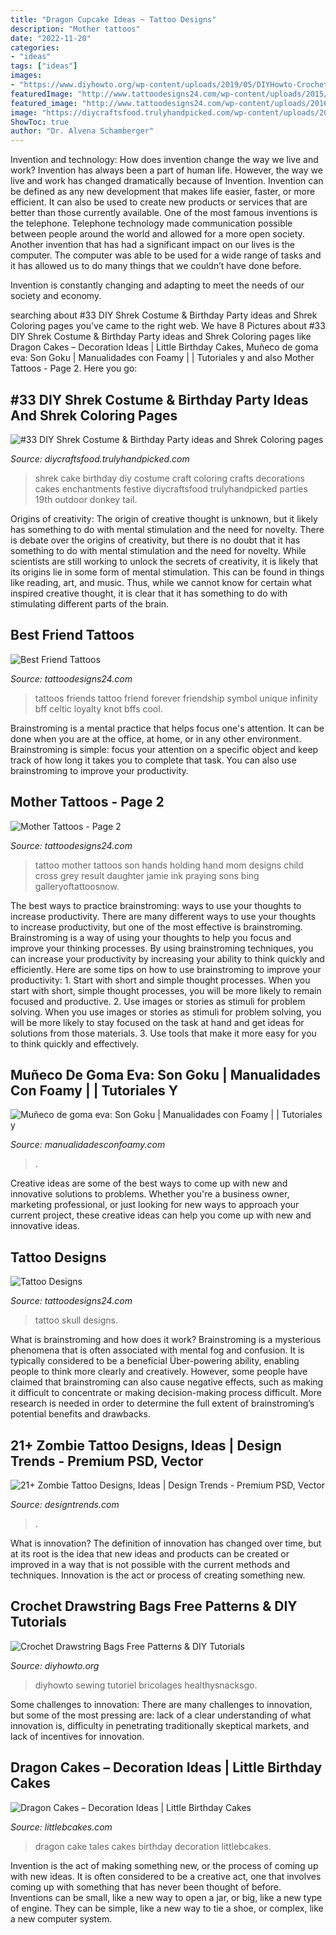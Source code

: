 ```yaml
---
title: "Dragon Cupcake Ideas ~ Tattoo Designs"
description: "Mother tattoos"
date: "2022-11-20"
categories:
- "ideas"
tags: ["ideas"]
images:
- "https://www.diyhowto.org/wp-content/uploads/2019/05/DIYHowto-Crochet-Drawstring-Bags-Free-Patterns-09.jpg"
featuredImage: "http://www.tattoodesigns24.com/wp-content/uploads/2015/01/Friends-Forever-Tattoo-550x550.jpg"
featured_image: "http://www.tattoodesigns24.com/wp-content/uploads/2016/01/Skull-Tattoo-TD1102-TD24102.jpg"
image: "https://diycraftsfood.trulyhandpicked.com/wp-content/uploads/2016/07/Shrek-Party-Idea_ce.jpg"
ShowToc: true
author: "Dr. Alvena Schamberger"
---
```



Invention and technology: How does invention change the way we live and work?
Invention has always been a part of human life. However, the way we live and work has changed dramatically because of Invention. Invention can be defined as any new development that makes life easier, faster, or more efficient. It can also be used to create new products or services that are better than those currently available.
One of the most famous inventions is the telephone. Telephone technology made communication possible between people around the world and allowed for a more open society. Another invention that has had a significant impact on our lives is the computer. The computer was able to be used for a wide range of tasks and it has allowed us to do many things that we couldn’t have done before.

Invention is constantly changing and adapting to meet the needs of our society and economy.

	

		
searching about #33 DIY Shrek Costume &amp; Birthday Party ideas and Shrek Coloring pages you've came to the right web. We have 8 Pictures about #33 DIY Shrek Costume &amp; Birthday Party ideas and Shrek Coloring pages like Dragon Cakes – Decoration Ideas | Little Birthday Cakes, Muñeco de goma eva: Son Goku | Manualidades con Foamy | | Tutoriales y and also Mother Tattoos - Page 2. Here you go:
		
    
## #33 DIY Shrek Costume &amp; Birthday Party Ideas And Shrek Coloring Pages

<img loading=lazy src="https://diycraftsfood.trulyhandpicked.com/wp-content/uploads/2016/07/Shrek-Party-Idea_ce.jpg" onerror="this.onerror=null;this.src='https://tse3.mm.bing.net/th?id=OIP.faPV56EicJDY4u4JxAbqfgHaJ3&amp;pid=15.1';" alt="#33 DIY Shrek Costume &amp; Birthday Party ideas and Shrek Coloring pages">

_Source: diycraftsfood.trulyhandpicked.com_

>shrek cake birthday diy costume craft coloring crafts decorations cakes enchantments festive diycraftsfood trulyhandpicked parties 19th outdoor donkey tail. 

	

Origins of creativity: The origin of creative thought is unknown, but it likely has something to do with mental stimulation and the need for novelty.
There is debate over the origins of creativity, but there is no doubt that it has something to do with mental stimulation and the need for novelty. While scientists are still working to unlock the secrets of creativity, it is likely that its origins lie in some form of mental stimulation. This can be found in things like reading, art, and music. Thus, while we cannot know for certain what inspired creative thought, it is clear that it has something to do with stimulating different parts of the brain.

    
## Best Friend Tattoos

<img loading=lazy src="http://www.tattoodesigns24.com/wp-content/uploads/2015/01/Friends-Forever-Tattoo-550x550.jpg" onerror="this.onerror=null;this.src='https://tse1.mm.bing.net/th?id=OIP.1xLbAuvr-3ZoftmVl7vkGAHaHa&amp;pid=15.1';" alt="Best Friend Tattoos">

_Source: tattoodesigns24.com_

>tattoos friends tattoo friend forever friendship symbol unique infinity bff celtic loyalty knot bffs cool. 

	

Brainstroming is a mental practice that helps focus one's attention. It can be done when you are at the office, at home, or in any other environment. Brainstroming is simple: focus your attention on a specific object and keep track of how long it takes you to complete that task. You can also use brainstroming to improve your productivity.

    
## Mother Tattoos - Page 2

<img loading=lazy src="http://www.tattoodesigns24.com/tattoopics/mother/mother_tattoo_4.jpg" onerror="this.onerror=null;this.src='https://tse3.mm.bing.net/th?id=OIP.49Icy-mP7ZccatUs0ji64wAAAA&amp;pid=15.1';" alt="Mother Tattoos - Page 2">

_Source: tattoodesigns24.com_

>tattoo mother tattoos son hands holding hand mom designs child cross grey result daughter jamie ink praying sons bing galleryoftattoosnow. 

	

The best ways to practice brainstroming: ways to use your thoughts to increase productivity.
There are many different ways to use your thoughts to increase productivity, but one of the most effective is brainstroming. Brainstroming is a way of using your thoughts to help you focus and improve your thinking processes. By using brainstroming techniques, you can increase your productivity by increasing your ability to think quickly and efficiently. Here are some tips on how to use brainstroming to improve your productivity: 1. Start with short and simple thought processes. When you start with short, simple thought processes, you will be more likely to remain focused and productive. 2. Use images or stories as stimuli for problem solving. When you use images or stories as stimuli for problem solving, you will be more likely to stay focused on the task at hand and get ideas for solutions from those materials. 3. Use tools that make it more easy for you to think quickly and effectively.

    
## Muñeco De Goma Eva: Son Goku | Manualidades Con Foamy | | Tutoriales Y

<img loading=lazy src="https://i1.wp.com/manualidadesconfoamy.com/wp-content/uploads/2013/06/muñeco-fofucho-niños-son-goku.jpg" onerror="this.onerror=null;this.src='https://tse4.mm.bing.net/th?id=OIP.gDGyCnsaJmdy2Nvu3I6-sAHaNs&amp;pid=15.1';" alt="Muñeco de goma eva: Son Goku | Manualidades con Foamy | | Tutoriales y">

_Source: manualidadesconfoamy.com_

>. 

	

Creative ideas are some of the best ways to come up with new and innovative solutions to problems. Whether you're a business owner, marketing professional, or just looking for new ways to approach your current project, these creative ideas can help you come up with new and innovative ideas.

    
## Tattoo Designs

<img loading=lazy src="http://www.tattoodesigns24.com/wp-content/uploads/2016/01/Skull-Tattoo-TD1102-TD24102.jpg" onerror="this.onerror=null;this.src='https://tse2.mm.bing.net/th?id=OIP.GRQcBOAyR2wys5JdbdDdkwHaHa&amp;pid=15.1';" alt="Tattoo Designs">

_Source: tattoodesigns24.com_

>tattoo skull designs. 

	

What is brainstroming and how does it work?
Brainstroming is a mysterious phenomena that is often associated with mental fog and confusion. It is typically considered to be a beneficial Über-powering ability, enabling people to think more clearly and creatively. However, some people have claimed that brainstroming can also cause negative effects, such as making it difficult to concentrate or making decision-making process difficult. More research is needed in order to determine the full extent of brainstroming’s potential benefits and drawbacks.

    
## 21+ Zombie Tattoo Designs, Ideas | Design Trends - Premium PSD, Vector

<img loading=lazy src="https://images.designtrends.com/wp-content/uploads/2016/07/22175654/New-School-Tattoo-on-Neck.jpg" onerror="this.onerror=null;this.src='https://tse3.mm.bing.net/th?id=OIP.csg7uPfCwPymRM0Z6yos7AHaHb&amp;pid=15.1';" alt="21+ Zombie Tattoo Designs, Ideas | Design Trends - Premium PSD, Vector">

_Source: designtrends.com_

>. 

	

What is innovation?
The definition of innovation has changed over time, but at its root is the idea that new ideas and products can be created or improved in a way that is not possible with the current methods and techniques. Innovation is the act or process of creating something new.

    
## Crochet Drawstring Bags Free Patterns &amp; DIY Tutorials

<img loading=lazy src="https://www.diyhowto.org/wp-content/uploads/2019/05/DIYHowto-Crochet-Drawstring-Bags-Free-Patterns-09.jpg" onerror="this.onerror=null;this.src='https://tse3.mm.bing.net/th?id=OIP.66K2x9D6uyqnC6a9j-I4cgHaRi&amp;pid=15.1';" alt="Crochet Drawstring Bags Free Patterns &amp; DIY Tutorials">

_Source: diyhowto.org_

>diyhowto sewing tutoriel bricolages healthysnacksgo. 

	

Some challenges to innovation:
There are many challenges to innovation, but some of the most pressing are: lack of a clear understanding of what innovation is, difficulty in penetrating traditionally skeptical markets, and lack of incentives for innovation.

    
## Dragon Cakes – Decoration Ideas | Little Birthday Cakes

<img loading=lazy src="http://www.littlebcakes.com/wp-content/uploads/2013/08/Dragon-Tales-Cake.jpg" onerror="this.onerror=null;this.src='https://tse2.mm.bing.net/th?id=OIP.rIgpcSZkAYebak8CqF5S4QHaFj&amp;pid=15.1';" alt="Dragon Cakes – Decoration Ideas | Little Birthday Cakes">

_Source: littlebcakes.com_

>dragon cake tales cakes birthday decoration littlebcakes. 

	

Invention is the act of making something new, or the process of coming up with new ideas. It is often considered to be a creative act, one that involves coming up with something that has never been thought of before. Inventions can be small, like a new way to open a jar, or big, like a new type of engine. They can be simple, like a new way to tie a shoe, or complex, like a new computer system.


